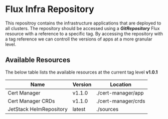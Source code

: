 # Flux Infra Repository

This repositroy contains the infrastructure applications that are deployed to all clusters. The repository should be accessed using a ***GitRepository*** Flux resource with a reference to a specific tag. By accessing the repository with a tag reference we can controll the versions of apps at a more granular level.

## Available Resources

The below table lists the available resources at the current tag level **v1.0.1**

| Name | Version | Location |
|------|---------|----------|
| Cert Manager | v1.1.0 | ./cert-manager/app |
| Cert Manager CRDs | v1.1.0 | ./cert-manager/crds |
| JetStack HelmRepository | latest | ./sources |
